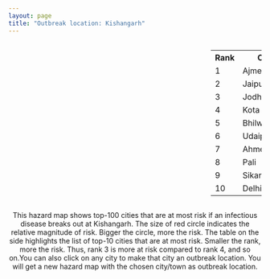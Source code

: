 ```yaml
---
layout: page
title: "Outbreak location: Kishangarh"
---
```

<div style="width: 100%; overflow: auto;">
<div style="width: 75%; float: left;">
<div id="mapid">
<script src="https://buda-magenta.github.io/hazard_map/load_map.js"></script>

<script>
var marker_outbreak = L.marker([26.588559, 74.861097],{"autoPan": true}).addTo(map); marker_outbreak.bindTooltip("Kishangarh").openTooltip();

var circle_1 = L.circle([26.469100, 74.639000], {"pane": "markerPane", "color": "red", "fill": true, "fillOpacity": 0.2, "fillRule": "evenodd", "lineCap": "round", "lineJoin": "round", "opacity": 1.0, "radius": 152217, "stroke": true, "weight": 3}).addTo(map);
circle_1.bindTooltip("Ajmer<br>rank: 1<br>hazard index: 0.152218")
circle_1.bindPopup('<a href="https://buda-magenta.github.io/hazard_map/Ajmer">Ajmer</a>')

var circle_2 = L.circle([26.915458, 75.818982], {"pane": "markerPane", "color": "red", "fill": true, "fillOpacity": 0.2, "fillRule": "evenodd", "lineCap": "round", "lineJoin": "round", "opacity": 1.0, "radius": 86995, "stroke": true, "weight": 3}).addTo(map);
circle_2.bindTooltip("Jaipur<br>rank: 2<br>hazard index: 0.086996")
circle_2.bindPopup('<a href="https://buda-magenta.github.io/hazard_map/Jaipur">Jaipur</a>')

var circle_3 = L.circle([26.296772, 73.035143], {"pane": "markerPane", "color": "red", "fill": true, "fillOpacity": 0.2, "fillRule": "evenodd", "lineCap": "round", "lineJoin": "round", "opacity": 1.0, "radius": 24289, "stroke": true, "weight": 3}).addTo(map);
circle_3.bindTooltip("Jodhpur<br>rank: 3<br>hazard index: 0.024289")
circle_3.bindPopup('<a href="https://buda-magenta.github.io/hazard_map/Jodhpur">Jodhpur</a>')

var circle_4 = L.circle([25.196826, 76.000893], {"pane": "markerPane", "color": "red", "fill": true, "fillOpacity": 0.2, "fillRule": "evenodd", "lineCap": "round", "lineJoin": "round", "opacity": 1.0, "radius": 20548, "stroke": true, "weight": 3}).addTo(map);
circle_4.bindTooltip("Kota<br>rank: 4<br>hazard index: 0.020549")
circle_4.bindPopup('<a href="https://buda-magenta.github.io/hazard_map/Kota">Kota</a>')

var circle_5 = L.circle([25.488773, 74.699613], {"pane": "markerPane", "color": "red", "fill": true, "fillOpacity": 0.2, "fillRule": "evenodd", "lineCap": "round", "lineJoin": "round", "opacity": 1.0, "radius": 16128, "stroke": true, "weight": 3}).addTo(map);
circle_5.bindTooltip("Bhilwara<br>rank: 5<br>hazard index: 0.016129")
circle_5.bindPopup('<a href="https://buda-magenta.github.io/hazard_map/Bhilwara">Bhilwara</a>')

var circle_6 = L.circle([24.578721, 73.686257], {"pane": "markerPane", "color": "red", "fill": true, "fillOpacity": 0.2, "fillRule": "evenodd", "lineCap": "round", "lineJoin": "round", "opacity": 1.0, "radius": 10836, "stroke": true, "weight": 3}).addTo(map);
circle_6.bindTooltip("Udaipur<br>rank: 6<br>hazard index: 0.010836")
circle_6.bindPopup('<a href="https://buda-magenta.github.io/hazard_map/Udaipur">Udaipur</a>')

var circle_7 = L.circle([23.021624, 72.579707], {"pane": "markerPane", "color": "red", "fill": true, "fillOpacity": 0.2, "fillRule": "evenodd", "lineCap": "round", "lineJoin": "round", "opacity": 1.0, "radius": 5729, "stroke": true, "weight": 3}).addTo(map);
circle_7.bindTooltip("Ahmedabad<br>rank: 7<br>hazard index: 0.005729")
circle_7.bindPopup('<a href="https://buda-magenta.github.io/hazard_map/Ahmedabad">Ahmedabad</a>')

var circle_8 = L.circle([25.604091, 73.415609], {"pane": "markerPane", "color": "red", "fill": true, "fillOpacity": 0.2, "fillRule": "evenodd", "lineCap": "round", "lineJoin": "round", "opacity": 1.0, "radius": 5402, "stroke": true, "weight": 3}).addTo(map);
circle_8.bindTooltip("Pali<br>rank: 8<br>hazard index: 0.005402")
circle_8.bindPopup('<a href="https://buda-magenta.github.io/hazard_map/Pali">Pali</a>')

var circle_9 = L.circle([27.662826, 75.027926], {"pane": "markerPane", "color": "red", "fill": true, "fillOpacity": 0.2, "fillRule": "evenodd", "lineCap": "round", "lineJoin": "round", "opacity": 1.0, "radius": 4990, "stroke": true, "weight": 3}).addTo(map);
circle_9.bindTooltip("Sikar<br>rank: 9<br>hazard index: 0.004991")
circle_9.bindPopup('<a href="https://buda-magenta.github.io/hazard_map/Sikar">Sikar</a>')

var circle_10 = L.circle([28.651718, 77.221939], {"pane": "markerPane", "color": "red", "fill": true, "fillOpacity": 0.2, "fillRule": "evenodd", "lineCap": "round", "lineJoin": "round", "opacity": 1.0, "radius": 4346, "stroke": true, "weight": 3}).addTo(map);
circle_10.bindTooltip("Delhi<br>rank: 10<br>hazard index: 0.004347")
circle_10.bindPopup('<a href="https://buda-magenta.github.io/hazard_map/Delhi">Delhi</a>')

var circle_11 = L.circle([26.099214, 74.312704], {"pane": "markerPane", "color": "red", "fill": true, "fillOpacity": 0.2, "fillRule": "evenodd", "lineCap": "round", "lineJoin": "round", "opacity": 1.0, "radius": 3939, "stroke": true, "weight": 3}).addTo(map);
circle_11.bindTooltip("Beawar<br>rank: 11<br>hazard index: 0.003940")
circle_11.bindPopup('<a href="https://buda-magenta.github.io/hazard_map/Beawar">Beawar</a>')

var circle_12 = L.circle([26.122147, 75.663754], {"pane": "markerPane", "color": "red", "fill": true, "fillOpacity": 0.2, "fillRule": "evenodd", "lineCap": "round", "lineJoin": "round", "opacity": 1.0, "radius": 3378, "stroke": true, "weight": 3}).addTo(map);
circle_12.bindTooltip("Tonk<br>rank: 12<br>hazard index: 0.003378")
circle_12.bindPopup('<a href="https://buda-magenta.github.io/hazard_map/Tonk">Tonk</a>')

var circle_13 = L.circle([28.206144, 74.691907], {"pane": "markerPane", "color": "red", "fill": true, "fillOpacity": 0.2, "fillRule": "evenodd", "lineCap": "round", "lineJoin": "round", "opacity": 1.0, "radius": 2991, "stroke": true, "weight": 3}).addTo(map);
circle_13.bindTooltip("Churu<br>rank: 13<br>hazard index: 0.002991")
circle_13.bindPopup('<a href="https://buda-magenta.github.io/hazard_map/Churu">Churu</a>')

var circle_14 = L.circle([27.701115, 74.464936], {"pane": "markerPane", "color": "red", "fill": true, "fillOpacity": 0.2, "fillRule": "evenodd", "lineCap": "round", "lineJoin": "round", "opacity": 1.0, "radius": 2845, "stroke": true, "weight": 3}).addTo(map);
circle_14.bindTooltip("Sujangarh<br>rank: 14<br>hazard index: 0.002845")
circle_14.bindPopup('<a href="https://buda-magenta.github.io/hazard_map/Sujangarh">Sujangarh</a>')

var circle_15 = L.circle([25.500000, 75.833333], {"pane": "markerPane", "color": "red", "fill": true, "fillOpacity": 0.2, "fillRule": "evenodd", "lineCap": "round", "lineJoin": "round", "opacity": 1.0, "radius": 2385, "stroke": true, "weight": 3}).addTo(map);
circle_15.bindTooltip("Bundi<br>rank: 15<br>hazard index: 0.002386")
circle_15.bindPopup('<a href="https://buda-magenta.github.io/hazard_map/Bundi">Bundi</a>')

var circle_16 = L.circle([24.500000, 74.500000], {"pane": "markerPane", "color": "red", "fill": true, "fillOpacity": 0.2, "fillRule": "evenodd", "lineCap": "round", "lineJoin": "round", "opacity": 1.0, "radius": 2337, "stroke": true, "weight": 3}).addTo(map);
circle_16.bindTooltip("Chittaurgarh<br>rank: 16<br>hazard index: 0.002338")
circle_16.bindPopup('<a href="https://buda-magenta.github.io/hazard_map/Chittaurgarh">Chittaurgarh</a>')

var circle_17 = L.circle([27.060786, 74.176675], {"pane": "markerPane", "color": "red", "fill": true, "fillOpacity": 0.2, "fillRule": "evenodd", "lineCap": "round", "lineJoin": "round", "opacity": 1.0, "radius": 2143, "stroke": true, "weight": 3}).addTo(map);
circle_17.bindTooltip("Nagaur<br>rank: 17<br>hazard index: 0.002143")
circle_17.bindPopup('<a href="https://buda-magenta.github.io/hazard_map/Nagaur">Nagaur</a>')

var circle_18 = L.circle([28.015929, 73.317137], {"pane": "markerPane", "color": "red", "fill": true, "fillOpacity": 0.2, "fillRule": "evenodd", "lineCap": "round", "lineJoin": "round", "opacity": 1.0, "radius": 2128, "stroke": true, "weight": 3}).addTo(map);
circle_18.bindTooltip("Bikaner<br>rank: 18<br>hazard index: 0.002128")
circle_18.bindPopup('<a href="https://buda-magenta.github.io/hazard_map/Bikaner">Bikaner</a>')

var circle_19 = L.circle([26.229141, 76.304533], {"pane": "markerPane", "color": "red", "fill": true, "fillOpacity": 0.2, "fillRule": "evenodd", "lineCap": "round", "lineJoin": "round", "opacity": 1.0, "radius": 1923, "stroke": true, "weight": 3}).addTo(map);
circle_19.bindTooltip("Sawai Madhopur<br>rank: 19<br>hazard index: 0.001923")
circle_19.bindPopup('<a href="https://buda-magenta.github.io/hazard_map/Sawai_Madhopur">Sawai Madhopur</a>')

var circle_20 = L.circle([23.258486, 77.401989], {"pane": "markerPane", "color": "red", "fill": true, "fillOpacity": 0.2, "fillRule": "evenodd", "lineCap": "round", "lineJoin": "round", "opacity": 1.0, "radius": 1633, "stroke": true, "weight": 3}).addTo(map);
circle_20.bindTooltip("Bhopal<br>rank: 20<br>hazard index: 0.001633")
circle_20.bindPopup('<a href="https://buda-magenta.github.io/hazard_map/Bhopal">Bhopal</a>')

var circle_21 = L.circle([27.175255, 78.009816], {"pane": "markerPane", "color": "red", "fill": true, "fillOpacity": 0.2, "fillRule": "evenodd", "lineCap": "round", "lineJoin": "round", "opacity": 1.0, "radius": 1336, "stroke": true, "weight": 3}).addTo(map);
circle_21.bindTooltip("Agra<br>rank: 21<br>hazard index: 0.001336")
circle_21.bindPopup('<a href="https://buda-magenta.github.io/hazard_map/Agra">Agra</a>')

var circle_22 = L.circle([19.075990, 72.877393], {"pane": "markerPane", "color": "red", "fill": true, "fillOpacity": 0.2, "fillRule": "evenodd", "lineCap": "round", "lineJoin": "round", "opacity": 1.0, "radius": 1309, "stroke": true, "weight": 3}).addTo(map);
circle_22.bindTooltip("Mumbai<br>rank: 22<br>hazard index: 0.001310")
circle_22.bindPopup('<a href="https://buda-magenta.github.io/hazard_map/Mumbai">Mumbai</a>')

var circle_23 = L.circle([27.639077, 76.614452], {"pane": "markerPane", "color": "red", "fill": true, "fillOpacity": 0.2, "fillRule": "evenodd", "lineCap": "round", "lineJoin": "round", "opacity": 1.0, "radius": 1301, "stroke": true, "weight": 3}).addTo(map);
circle_23.bindTooltip("Alwar<br>rank: 23<br>hazard index: 0.001302")
circle_23.bindPopup('<a href="https://buda-magenta.github.io/hazard_map/Alwar">Alwar</a>')

var circle_24 = L.circle([23.071874, 70.131715], {"pane": "markerPane", "color": "red", "fill": true, "fillOpacity": 0.2, "fillRule": "evenodd", "lineCap": "round", "lineJoin": "round", "opacity": 1.0, "radius": 1105, "stroke": true, "weight": 3}).addTo(map);
circle_24.bindTooltip("Gandhidham<br>rank: 24<br>hazard index: 0.001106")
circle_24.bindPopup('<a href="https://buda-magenta.github.io/hazard_map/Gandhidham">Gandhidham</a>')

var circle_25 = L.circle([22.305199, 70.802833], {"pane": "markerPane", "color": "red", "fill": true, "fillOpacity": 0.2, "fillRule": "evenodd", "lineCap": "round", "lineJoin": "round", "opacity": 1.0, "radius": 778, "stroke": true, "weight": 3}).addTo(map);
circle_25.bindTooltip("Rajkot<br>rank: 25<br>hazard index: 0.000779")
circle_25.bindPopup('<a href="https://buda-magenta.github.io/hazard_map/Rajkot">Rajkot</a>')

var circle_26 = L.circle([28.079690, 75.541768], {"pane": "markerPane", "color": "red", "fill": true, "fillOpacity": 0.2, "fillRule": "evenodd", "lineCap": "round", "lineJoin": "round", "opacity": 1.0, "radius": 758, "stroke": true, "weight": 3}).addTo(map);
circle_26.bindTooltip("Jhunjhunun<br>rank: 26<br>hazard index: 0.000758")
circle_26.bindPopup('<a href="https://buda-magenta.github.io/hazard_map/Jhunjhunun">Jhunjhunun</a>')

var circle_27 = L.circle([24.170979, 72.436638], {"pane": "markerPane", "color": "red", "fill": true, "fillOpacity": 0.2, "fillRule": "evenodd", "lineCap": "round", "lineJoin": "round", "opacity": 1.0, "radius": 749, "stroke": true, "weight": 3}).addTo(map);
circle_27.bindTooltip("Palanpur<br>rank: 27<br>hazard index: 0.000750")
circle_27.bindPopup('<a href="https://buda-magenta.github.io/hazard_map/Palanpur">Palanpur</a>')

var circle_28 = L.circle([23.247245, 69.668339], {"pane": "markerPane", "color": "red", "fill": true, "fillOpacity": 0.2, "fillRule": "evenodd", "lineCap": "round", "lineJoin": "round", "opacity": 1.0, "radius": 654, "stroke": true, "weight": 3}).addTo(map);
circle_28.bindTooltip("Bhuj<br>rank: 28<br>hazard index: 0.000654")
circle_28.bindPopup('<a href="https://buda-magenta.github.io/hazard_map/Bhuj">Bhuj</a>')

var circle_29 = L.circle([22.541418, 88.357691], {"pane": "markerPane", "color": "red", "fill": true, "fillOpacity": 0.2, "fillRule": "evenodd", "lineCap": "round", "lineJoin": "round", "opacity": 1.0, "radius": 596, "stroke": true, "weight": 3}).addTo(map);
circle_29.bindTooltip("Kolkata<br>rank: 29<br>hazard index: 0.000596")
circle_29.bindPopup('<a href="https://buda-magenta.github.io/hazard_map/Kolkata">Kolkata</a>')

var circle_30 = L.circle([24.917151, 76.696403], {"pane": "markerPane", "color": "red", "fill": true, "fillOpacity": 0.2, "fillRule": "evenodd", "lineCap": "round", "lineJoin": "round", "opacity": 1.0, "radius": 593, "stroke": true, "weight": 3}).addTo(map);
circle_30.bindTooltip("Baran<br>rank: 30<br>hazard index: 0.000594")
circle_30.bindPopup('<a href="https://buda-magenta.github.io/hazard_map/Baran">Baran</a>')

var circle_31 = L.circle([23.160894, 79.949770], {"pane": "markerPane", "color": "red", "fill": true, "fillOpacity": 0.2, "fillRule": "evenodd", "lineCap": "round", "lineJoin": "round", "opacity": 1.0, "radius": 588, "stroke": true, "weight": 3}).addTo(map);
circle_31.bindTooltip("Jabalpur<br>rank: 31<br>hazard index: 0.000588")
circle_31.bindPopup('<a href="https://buda-magenta.github.io/hazard_map/Jabalpur">Jabalpur</a>')

var circle_32 = L.circle([25.531031, 78.652689], {"pane": "markerPane", "color": "red", "fill": true, "fillOpacity": 0.2, "fillRule": "evenodd", "lineCap": "round", "lineJoin": "round", "opacity": 1.0, "radius": 570, "stroke": true, "weight": 3}).addTo(map);
circle_32.bindTooltip("Jhansi<br>rank: 32<br>hazard index: 0.000571")
circle_32.bindPopup('<a href="https://buda-magenta.github.io/hazard_map/Jhansi">Jhansi</a>')

var circle_33 = L.circle([17.388786, 78.461065], {"pane": "markerPane", "color": "red", "fill": true, "fillOpacity": 0.2, "fillRule": "evenodd", "lineCap": "round", "lineJoin": "round", "opacity": 1.0, "radius": 565, "stroke": true, "weight": 3}).addTo(map);
circle_33.bindTooltip("Hyderabad<br>rank: 33<br>hazard index: 0.000565")
circle_33.bindPopup('<a href="https://buda-magenta.github.io/hazard_map/Hyderabad">Hyderabad</a>')

var circle_34 = L.circle([12.979120, 77.591300], {"pane": "markerPane", "color": "red", "fill": true, "fillOpacity": 0.2, "fillRule": "evenodd", "lineCap": "round", "lineJoin": "round", "opacity": 1.0, "radius": 551, "stroke": true, "weight": 3}).addTo(map);
circle_34.bindTooltip("Bangalore<br>rank: 34<br>hazard index: 0.000552")
circle_34.bindPopup('<a href="https://buda-magenta.github.io/hazard_map/Bangalore">Bangalore</a>')

var circle_35 = L.circle([21.170200, 72.831100], {"pane": "markerPane", "color": "red", "fill": true, "fillOpacity": 0.2, "fillRule": "evenodd", "lineCap": "round", "lineJoin": "round", "opacity": 1.0, "radius": 515, "stroke": true, "weight": 3}).addTo(map);
circle_35.bindTooltip("Surat<br>rank: 35<br>hazard index: 0.000515")
circle_35.bindPopup('<a href="https://buda-magenta.github.io/hazard_map/Surat">Surat</a>')

var circle_36 = L.circle([26.460914, 80.321759], {"pane": "markerPane", "color": "red", "fill": true, "fillOpacity": 0.2, "fillRule": "evenodd", "lineCap": "round", "lineJoin": "round", "opacity": 1.0, "radius": 491, "stroke": true, "weight": 3}).addTo(map);
circle_36.bindTooltip("Kanpur<br>rank: 36<br>hazard index: 0.000491")
circle_36.bindPopup('<a href="https://buda-magenta.github.io/hazard_map/Kanpur">Kanpur</a>')

var circle_37 = L.circle([24.935635, 82.647701], {"pane": "markerPane", "color": "red", "fill": true, "fillOpacity": 0.2, "fillRule": "evenodd", "lineCap": "round", "lineJoin": "round", "opacity": 1.0, "radius": 481, "stroke": true, "weight": 3}).addTo(map);
circle_37.bindTooltip("Mirzapur<br>rank: 37<br>hazard index: 0.000482")
circle_37.bindPopup('<a href="https://buda-magenta.github.io/hazard_map/Mirzapur">Mirzapur</a>')

var circle_38 = L.circle([24.268349, 72.204387], {"pane": "markerPane", "color": "red", "fill": true, "fillOpacity": 0.2, "fillRule": "evenodd", "lineCap": "round", "lineJoin": "round", "opacity": 1.0, "radius": 479, "stroke": true, "weight": 3}).addTo(map);
circle_38.bindTooltip("Deesa<br>rank: 38<br>hazard index: 0.000480")
circle_38.bindPopup('<a href="https://buda-magenta.github.io/hazard_map/Deesa">Deesa</a>')

var circle_39 = L.circle([23.174597, 75.785142], {"pane": "markerPane", "color": "red", "fill": true, "fillOpacity": 0.2, "fillRule": "evenodd", "lineCap": "round", "lineJoin": "round", "opacity": 1.0, "radius": 468, "stroke": true, "weight": 3}).addTo(map);
circle_39.bindTooltip("Ujjain<br>rank: 39<br>hazard index: 0.000469")
circle_39.bindPopup('<a href="https://buda-magenta.github.io/hazard_map/Ujjain">Ujjain</a>')

var circle_40 = L.circle([27.633333, 77.583333], {"pane": "markerPane", "color": "red", "fill": true, "fillOpacity": 0.2, "fillRule": "evenodd", "lineCap": "round", "lineJoin": "round", "opacity": 1.0, "radius": 454, "stroke": true, "weight": 3}).addTo(map);
circle_40.bindTooltip("Mathura<br>rank: 40<br>hazard index: 0.000455")
circle_40.bindPopup('<a href="https://buda-magenta.github.io/hazard_map/Mathura">Mathura</a>')

var circle_41 = L.circle([22.720362, 75.868200], {"pane": "markerPane", "color": "red", "fill": true, "fillOpacity": 0.2, "fillRule": "evenodd", "lineCap": "round", "lineJoin": "round", "opacity": 1.0, "radius": 413, "stroke": true, "weight": 3}).addTo(map);
circle_41.bindTooltip("Indore<br>rank: 41<br>hazard index: 0.000413")
circle_41.bindPopup('<a href="https://buda-magenta.github.io/hazard_map/Indore">Indore</a>')

var circle_42 = L.circle([30.909016, 75.851601], {"pane": "markerPane", "color": "red", "fill": true, "fillOpacity": 0.2, "fillRule": "evenodd", "lineCap": "round", "lineJoin": "round", "opacity": 1.0, "radius": 409, "stroke": true, "weight": 3}).addTo(map);
circle_42.bindTooltip("Ludhiana<br>rank: 42<br>hazard index: 0.000410")
circle_42.bindPopup('<a href="https://buda-magenta.github.io/hazard_map/Ludhiana">Ludhiana</a>')

var circle_43 = L.circle([23.480592, 74.917790], {"pane": "markerPane", "color": "red", "fill": true, "fillOpacity": 0.2, "fillRule": "evenodd", "lineCap": "round", "lineJoin": "round", "opacity": 1.0, "radius": 366, "stroke": true, "weight": 3}).addTo(map);
circle_43.bindTooltip("Ratlam<br>rank: 43<br>hazard index: 0.000366")
circle_43.bindPopup('<a href="https://buda-magenta.github.io/hazard_map/Ratlam">Ratlam</a>')

var circle_44 = L.circle([28.195647, 76.616518], {"pane": "markerPane", "color": "red", "fill": true, "fillOpacity": 0.2, "fillRule": "evenodd", "lineCap": "round", "lineJoin": "round", "opacity": 1.0, "radius": 360, "stroke": true, "weight": 3}).addTo(map);
circle_44.bindTooltip("Rewari<br>rank: 44<br>hazard index: 0.000361")
circle_44.bindPopup('<a href="https://buda-magenta.github.io/hazard_map/Rewari">Rewari</a>')

var circle_45 = L.circle([29.168807, 75.746110], {"pane": "markerPane", "color": "red", "fill": true, "fillOpacity": 0.2, "fillRule": "evenodd", "lineCap": "round", "lineJoin": "round", "opacity": 1.0, "radius": 329, "stroke": true, "weight": 3}).addTo(map);
circle_45.bindTooltip("Hisar<br>rank: 45<br>hazard index: 0.000330")
circle_45.bindPopup('<a href="https://buda-magenta.github.io/hazard_map/Hisar">Hisar</a>')

var circle_46 = L.circle([28.428262, 77.002700], {"pane": "markerPane", "color": "red", "fill": true, "fillOpacity": 0.2, "fillRule": "evenodd", "lineCap": "round", "lineJoin": "round", "opacity": 1.0, "radius": 308, "stroke": true, "weight": 3}).addTo(map);
circle_46.bindTooltip("Gurgaon<br>rank: 46<br>hazard index: 0.000308")
circle_46.bindPopup('<a href="https://buda-magenta.github.io/hazard_map/Gurgaon">Gurgaon</a>')

var circle_47 = L.circle([23.666667, 72.500000], {"pane": "markerPane", "color": "red", "fill": true, "fillOpacity": 0.2, "fillRule": "evenodd", "lineCap": "round", "lineJoin": "round", "opacity": 1.0, "radius": 290, "stroke": true, "weight": 3}).addTo(map);
circle_47.bindTooltip("Mahesana<br>rank: 47<br>hazard index: 0.000291")
circle_47.bindPopup('<a href="https://buda-magenta.github.io/hazard_map/Mahesana">Mahesana</a>')

var circle_48 = L.circle([24.462465, 74.850114], {"pane": "markerPane", "color": "red", "fill": true, "fillOpacity": 0.2, "fillRule": "evenodd", "lineCap": "round", "lineJoin": "round", "opacity": 1.0, "radius": 263, "stroke": true, "weight": 3}).addTo(map);
circle_48.bindTooltip("Nimach<br>rank: 48<br>hazard index: 0.000263")
circle_48.bindPopup('<a href="https://buda-magenta.github.io/hazard_map/Nimach">Nimach</a>')

var circle_49 = L.circle([24.265131, 75.387182], {"pane": "markerPane", "color": "red", "fill": true, "fillOpacity": 0.2, "fillRule": "evenodd", "lineCap": "round", "lineJoin": "round", "opacity": 1.0, "radius": 254, "stroke": true, "weight": 3}).addTo(map);
circle_49.bindTooltip("Mandsaur<br>rank: 49<br>hazard index: 0.000254")
circle_49.bindPopup('<a href="https://buda-magenta.github.io/hazard_map/Mandsaur">Mandsaur</a>')

var circle_50 = L.circle([30.733442, 76.779714], {"pane": "markerPane", "color": "red", "fill": true, "fillOpacity": 0.2, "fillRule": "evenodd", "lineCap": "round", "lineJoin": "round", "opacity": 1.0, "radius": 241, "stroke": true, "weight": 3}).addTo(map);
circle_50.bindTooltip("Chandigarh<br>rank: 50<br>hazard index: 0.000242")
circle_50.bindPopup('<a href="https://buda-magenta.github.io/hazard_map/Chandigarh">Chandigarh</a>')

var circle_51 = L.circle([13.083694, 80.270186], {"pane": "markerPane", "color": "red", "fill": true, "fillOpacity": 0.2, "fillRule": "evenodd", "lineCap": "round", "lineJoin": "round", "opacity": 1.0, "radius": 237, "stroke": true, "weight": 3}).addTo(map);
circle_51.bindTooltip("Chennai<br>rank: 51<br>hazard index: 0.000238")
circle_51.bindPopup('<a href="https://buda-magenta.github.io/hazard_map/Chennai">Chennai</a>')

var circle_52 = L.circle([26.838100, 80.934600], {"pane": "markerPane", "color": "red", "fill": true, "fillOpacity": 0.2, "fillRule": "evenodd", "lineCap": "round", "lineJoin": "round", "opacity": 1.0, "radius": 234, "stroke": true, "weight": 3}).addTo(map);
circle_52.bindTooltip("Lucknow<br>rank: 52<br>hazard index: 0.000234")
circle_52.bindPopup('<a href="https://buda-magenta.github.io/hazard_map/Lucknow">Lucknow</a>')

var circle_53 = L.circle([23.809612, 78.759114], {"pane": "markerPane", "color": "red", "fill": true, "fillOpacity": 0.2, "fillRule": "evenodd", "lineCap": "round", "lineJoin": "round", "opacity": 1.0, "radius": 234, "stroke": true, "weight": 3}).addTo(map);
circle_53.bindTooltip("Sagar<br>rank: 53<br>hazard index: 0.000234")
circle_53.bindPopup('<a href="https://buda-magenta.github.io/hazard_map/Sagar">Sagar</a>')

var circle_54 = L.circle([25.438130, 81.833800], {"pane": "markerPane", "color": "red", "fill": true, "fillOpacity": 0.2, "fillRule": "evenodd", "lineCap": "round", "lineJoin": "round", "opacity": 1.0, "radius": 229, "stroke": true, "weight": 3}).addTo(map);
circle_54.bindTooltip("Allahabad<br>rank: 54<br>hazard index: 0.000230")
circle_54.bindPopup('<a href="https://buda-magenta.github.io/hazard_map/Allahabad">Allahabad</a>')

var circle_55 = L.circle([22.297314, 73.194257], {"pane": "markerPane", "color": "red", "fill": true, "fillOpacity": 0.2, "fillRule": "evenodd", "lineCap": "round", "lineJoin": "round", "opacity": 1.0, "radius": 228, "stroke": true, "weight": 3}).addTo(map);
circle_55.bindTooltip("Vadodara<br>rank: 55<br>hazard index: 0.000228")
circle_55.bindPopup('<a href="https://buda-magenta.github.io/hazard_map/Vadodara">Vadodara</a>')

var circle_56 = L.circle([24.500000, 77.500000], {"pane": "markerPane", "color": "red", "fill": true, "fillOpacity": 0.2, "fillRule": "evenodd", "lineCap": "round", "lineJoin": "round", "opacity": 1.0, "radius": 226, "stroke": true, "weight": 3}).addTo(map);
circle_56.bindTooltip("Guna<br>rank: 56<br>hazard index: 0.000227")
circle_56.bindPopup('<a href="https://buda-magenta.github.io/hazard_map/Guna">Guna</a>')

var circle_57 = L.circle([31.292011, 75.568058], {"pane": "markerPane", "color": "red", "fill": true, "fillOpacity": 0.2, "fillRule": "evenodd", "lineCap": "round", "lineJoin": "round", "opacity": 1.0, "radius": 221, "stroke": true, "weight": 3}).addTo(map);
circle_57.bindTooltip("Jalandhar<br>rank: 57<br>hazard index: 0.000222")
circle_57.bindPopup('<a href="https://buda-magenta.github.io/hazard_map/Jalandhar">Jalandhar</a>')

var circle_58 = L.circle([27.265212, 77.369126], {"pane": "markerPane", "color": "red", "fill": true, "fillOpacity": 0.2, "fillRule": "evenodd", "lineCap": "round", "lineJoin": "round", "opacity": 1.0, "radius": 218, "stroke": true, "weight": 3}).addTo(map);
circle_58.bindTooltip("Bharatpur<br>rank: 58<br>hazard index: 0.000218")
circle_58.bindPopup('<a href="https://buda-magenta.github.io/hazard_map/Bharatpur">Bharatpur</a>')

var circle_59 = L.circle([21.149813, 79.082056], {"pane": "markerPane", "color": "red", "fill": true, "fillOpacity": 0.2, "fillRule": "evenodd", "lineCap": "round", "lineJoin": "round", "opacity": 1.0, "radius": 212, "stroke": true, "weight": 3}).addTo(map);
circle_59.bindTooltip("Nagpur<br>rank: 59<br>hazard index: 0.000212")
circle_59.bindPopup('<a href="https://buda-magenta.github.io/hazard_map/Nagpur">Nagpur</a>')

var circle_60 = L.circle([18.521428, 73.854454], {"pane": "markerPane", "color": "red", "fill": true, "fillOpacity": 0.2, "fillRule": "evenodd", "lineCap": "round", "lineJoin": "round", "opacity": 1.0, "radius": 200, "stroke": true, "weight": 3}).addTo(map);
circle_60.bindTooltip("Pune<br>rank: 60<br>hazard index: 0.000201")
circle_60.bindPopup('<a href="https://buda-magenta.github.io/hazard_map/Pune">Pune</a>')

var circle_61 = L.circle([31.634308, 74.873679], {"pane": "markerPane", "color": "red", "fill": true, "fillOpacity": 0.2, "fillRule": "evenodd", "lineCap": "round", "lineJoin": "round", "opacity": 1.0, "radius": 197, "stroke": true, "weight": 3}).addTo(map);
circle_61.bindTooltip("Amritsar<br>rank: 61<br>hazard index: 0.000198")
circle_61.bindPopup('<a href="https://buda-magenta.github.io/hazard_map/Amritsar">Amritsar</a>')

var circle_62 = L.circle([23.833962, 80.392456], {"pane": "markerPane", "color": "red", "fill": true, "fillOpacity": 0.2, "fillRule": "evenodd", "lineCap": "round", "lineJoin": "round", "opacity": 1.0, "radius": 190, "stroke": true, "weight": 3}).addTo(map);
circle_62.bindTooltip("Murwara<br>rank: 62<br>hazard index: 0.000190")
circle_62.bindPopup('<a href="https://buda-magenta.github.io/hazard_map/Murwara">Murwara</a>')

var circle_63 = L.circle([30.179115, 75.047102], {"pane": "markerPane", "color": "red", "fill": true, "fillOpacity": 0.2, "fillRule": "evenodd", "lineCap": "round", "lineJoin": "round", "opacity": 1.0, "radius": 174, "stroke": true, "weight": 3}).addTo(map);
circle_63.bindTooltip("Bathinda<br>rank: 63<br>hazard index: 0.000174")
circle_63.bindPopup('<a href="https://buda-magenta.github.io/hazard_map/Bathinda">Bathinda</a>')

var circle_64 = L.circle([26.732501, 77.036312], {"pane": "markerPane", "color": "red", "fill": true, "fillOpacity": 0.2, "fillRule": "evenodd", "lineCap": "round", "lineJoin": "round", "opacity": 1.0, "radius": 173, "stroke": true, "weight": 3}).addTo(map);
circle_64.bindTooltip("Hindaun<br>rank: 64<br>hazard index: 0.000173")
circle_64.bindPopup('<a href="https://buda-magenta.github.io/hazard_map/Hindaun">Hindaun</a>')

var circle_65 = L.circle([29.367200, 74.298364], {"pane": "markerPane", "color": "red", "fill": true, "fillOpacity": 0.2, "fillRule": "evenodd", "lineCap": "round", "lineJoin": "round", "opacity": 1.0, "radius": 166, "stroke": true, "weight": 3}).addTo(map);
circle_65.bindTooltip("Hanumangarh<br>rank: 65<br>hazard index: 0.000167")
circle_65.bindPopup('<a href="https://buda-magenta.github.io/hazard_map/Hanumangarh">Hanumangarh</a>')

var circle_66 = L.circle([26.166667, 77.500000], {"pane": "markerPane", "color": "red", "fill": true, "fillOpacity": 0.2, "fillRule": "evenodd", "lineCap": "round", "lineJoin": "round", "opacity": 1.0, "radius": 160, "stroke": true, "weight": 3}).addTo(map);
circle_66.bindTooltip("Morena<br>rank: 66<br>hazard index: 0.000161")
circle_66.bindPopup('<a href="https://buda-magenta.github.io/hazard_map/Morena">Morena</a>')

var circle_67 = L.circle([23.795281, 86.430964], {"pane": "markerPane", "color": "red", "fill": true, "fillOpacity": 0.2, "fillRule": "evenodd", "lineCap": "round", "lineJoin": "round", "opacity": 1.0, "radius": 153, "stroke": true, "weight": 3}).addTo(map);
circle_67.bindTooltip("Dhanbad<br>rank: 67<br>hazard index: 0.000154")
circle_67.bindPopup('<a href="https://buda-magenta.github.io/hazard_map/Dhanbad">Dhanbad</a>')

var circle_68 = L.circle([22.473242, 70.055210], {"pane": "markerPane", "color": "red", "fill": true, "fillOpacity": 0.2, "fillRule": "evenodd", "lineCap": "round", "lineJoin": "round", "opacity": 1.0, "radius": 147, "stroke": true, "weight": 3}).addTo(map);
circle_68.bindTooltip("Jamnagar<br>rank: 68<br>hazard index: 0.000147")
circle_68.bindPopup('<a href="https://buda-magenta.github.io/hazard_map/Jamnagar">Jamnagar</a>')

var circle_69 = L.circle([21.237947, 81.633683], {"pane": "markerPane", "color": "red", "fill": true, "fillOpacity": 0.2, "fillRule": "evenodd", "lineCap": "round", "lineJoin": "round", "opacity": 1.0, "radius": 143, "stroke": true, "weight": 3}).addTo(map);
circle_69.bindTooltip("Raipur<br>rank: 69<br>hazard index: 0.000143")
circle_69.bindPopup('<a href="https://buda-magenta.github.io/hazard_map/Raipur">Raipur</a>')

var circle_70 = L.circle([25.609324, 85.123525], {"pane": "markerPane", "color": "red", "fill": true, "fillOpacity": 0.2, "fillRule": "evenodd", "lineCap": "round", "lineJoin": "round", "opacity": 1.0, "radius": 136, "stroke": true, "weight": 3}).addTo(map);
circle_70.bindTooltip("Patna<br>rank: 70<br>hazard index: 0.000136")
circle_70.bindPopup('<a href="https://buda-magenta.github.io/hazard_map/Patna">Patna</a>')

var circle_71 = L.circle([26.180598, 91.753943], {"pane": "markerPane", "color": "red", "fill": true, "fillOpacity": 0.2, "fillRule": "evenodd", "lineCap": "round", "lineJoin": "round", "opacity": 1.0, "radius": 118, "stroke": true, "weight": 3}).addTo(map);
circle_71.bindTooltip("Guwahati<br>rank: 71<br>hazard index: 0.000119")
circle_71.bindPopup('<a href="https://buda-magenta.github.io/hazard_map/Guwahati">Guwahati</a>')

var circle_72 = L.circle([22.750000, 71.666667], {"pane": "markerPane", "color": "red", "fill": true, "fillOpacity": 0.2, "fillRule": "evenodd", "lineCap": "round", "lineJoin": "round", "opacity": 1.0, "radius": 107, "stroke": true, "weight": 3}).addTo(map);
circle_72.bindTooltip("Surendranagar<br>rank: 72<br>hazard index: 0.000108")
circle_72.bindPopup('<a href="https://buda-magenta.github.io/hazard_map/Surendranagar">Surendranagar</a>')

var circle_73 = L.circle([23.750000, 79.583333], {"pane": "markerPane", "color": "red", "fill": true, "fillOpacity": 0.2, "fillRule": "evenodd", "lineCap": "round", "lineJoin": "round", "opacity": 1.0, "radius": 107, "stroke": true, "weight": 3}).addTo(map);
circle_73.bindTooltip("Damoh<br>rank: 73<br>hazard index: 0.000107")
circle_73.bindPopup('<a href="https://buda-magenta.github.io/hazard_map/Damoh">Damoh</a>')

var circle_74 = L.circle([28.793170, 76.139128], {"pane": "markerPane", "color": "red", "fill": true, "fillOpacity": 0.2, "fillRule": "evenodd", "lineCap": "round", "lineJoin": "round", "opacity": 1.0, "radius": 106, "stroke": true, "weight": 3}).addTo(map);
circle_74.bindTooltip("Bhiwani<br>rank: 74<br>hazard index: 0.000107")
circle_74.bindPopup('<a href="https://buda-magenta.github.io/hazard_map/Bhiwani">Bhiwani</a>')

var circle_75 = L.circle([26.653396, 77.624206], {"pane": "markerPane", "color": "red", "fill": true, "fillOpacity": 0.2, "fillRule": "evenodd", "lineCap": "round", "lineJoin": "round", "opacity": 1.0, "radius": 105, "stroke": true, "weight": 3}).addTo(map);
circle_75.bindTooltip("Dhaulpur<br>rank: 75<br>hazard index: 0.000106")
circle_75.bindPopup('<a href="https://buda-magenta.github.io/hazard_map/Dhaulpur">Dhaulpur</a>')

var circle_76 = L.circle([26.203725, 78.157363], {"pane": "markerPane", "color": "red", "fill": true, "fillOpacity": 0.2, "fillRule": "evenodd", "lineCap": "round", "lineJoin": "round", "opacity": 1.0, "radius": 100, "stroke": true, "weight": 3}).addTo(map);
circle_76.bindTooltip("Gwalior<br>rank: 76<br>hazard index: 0.000101")
circle_76.bindPopup('<a href="https://buda-magenta.github.io/hazard_map/Gwalior">Gwalior</a>')

var circle_77 = L.circle([23.115688, 77.066239], {"pane": "markerPane", "color": "red", "fill": true, "fillOpacity": 0.2, "fillRule": "evenodd", "lineCap": "round", "lineJoin": "round", "opacity": 1.0, "radius": 97, "stroke": true, "weight": 3}).addTo(map);
circle_77.bindTooltip("Sehore<br>rank: 77<br>hazard index: 0.000098")
circle_77.bindPopup('<a href="https://buda-magenta.github.io/hazard_map/Sehore">Sehore</a>')

var circle_78 = L.circle([23.587548, 75.675679], {"pane": "markerPane", "color": "red", "fill": true, "fillOpacity": 0.2, "fillRule": "evenodd", "lineCap": "round", "lineJoin": "round", "opacity": 1.0, "radius": 91, "stroke": true, "weight": 3}).addTo(map);
circle_78.bindTooltip("Nagda<br>rank: 78<br>hazard index: 0.000091")
circle_78.bindPopup('<a href="https://buda-magenta.github.io/hazard_map/Nagda">Nagda</a>')

var circle_79 = L.circle([28.901090, 76.580194], {"pane": "markerPane", "color": "red", "fill": true, "fillOpacity": 0.2, "fillRule": "evenodd", "lineCap": "round", "lineJoin": "round", "opacity": 1.0, "radius": 83, "stroke": true, "weight": 3}).addTo(map);
circle_79.bindTooltip("Rohtak<br>rank: 79<br>hazard index: 0.000084")
circle_79.bindPopup('<a href="https://buda-magenta.github.io/hazard_map/Rohtak">Rohtak</a>')

var circle_80 = L.circle([25.335649, 83.007629], {"pane": "markerPane", "color": "red", "fill": true, "fillOpacity": 0.2, "fillRule": "evenodd", "lineCap": "round", "lineJoin": "round", "opacity": 1.0, "radius": 75, "stroke": true, "weight": 3}).addTo(map);
circle_80.bindTooltip("Varanasi<br>rank: 80<br>hazard index: 0.000076")
circle_80.bindPopup('<a href="https://buda-magenta.github.io/hazard_map/Varanasi">Varanasi</a>')

var circle_81 = L.circle([23.535048, 87.338043], {"pane": "markerPane", "color": "red", "fill": true, "fillOpacity": 0.2, "fillRule": "evenodd", "lineCap": "round", "lineJoin": "round", "opacity": 1.0, "radius": 75, "stroke": true, "weight": 3}).addTo(map);
circle_81.bindTooltip("Durgapur<br>rank: 81<br>hazard index: 0.000075")
circle_81.bindPopup('<a href="https://buda-magenta.github.io/hazard_map/Durgapur">Durgapur</a>')

var circle_82 = L.circle([23.687130, 86.974659], {"pane": "markerPane", "color": "red", "fill": true, "fillOpacity": 0.2, "fillRule": "evenodd", "lineCap": "round", "lineJoin": "round", "opacity": 1.0, "radius": 74, "stroke": true, "weight": 3}).addTo(map);
circle_82.bindTooltip("Asansol<br>rank: 82<br>hazard index: 0.000075")
circle_82.bindPopup('<a href="https://buda-magenta.github.io/hazard_map/Asansol">Asansol</a>')

var circle_83 = L.circle([28.863842, 78.805778], {"pane": "markerPane", "color": "red", "fill": true, "fillOpacity": 0.2, "fillRule": "evenodd", "lineCap": "round", "lineJoin": "round", "opacity": 1.0, "radius": 73, "stroke": true, "weight": 3}).addTo(map);
circle_83.bindTooltip("Moradabad<br>rank: 83<br>hazard index: 0.000073")
circle_83.bindPopup('<a href="https://buda-magenta.github.io/hazard_map/Moradabad">Moradabad</a>')

var circle_84 = L.circle([19.194329, 72.970178], {"pane": "markerPane", "color": "red", "fill": true, "fillOpacity": 0.2, "fillRule": "evenodd", "lineCap": "round", "lineJoin": "round", "opacity": 1.0, "radius": 73, "stroke": true, "weight": 3}).addTo(map);
circle_84.bindTooltip("Thane<br>rank: 84<br>hazard index: 0.000073")
circle_84.bindPopup('<a href="https://buda-magenta.github.io/hazard_map/Thane">Thane</a>')

var circle_85 = L.circle([22.610318, 73.461706], {"pane": "markerPane", "color": "red", "fill": true, "fillOpacity": 0.2, "fillRule": "evenodd", "lineCap": "round", "lineJoin": "round", "opacity": 1.0, "radius": 72, "stroke": true, "weight": 3}).addTo(map);
circle_85.bindTooltip("Kalol<br>rank: 85<br>hazard index: 0.000073")
circle_85.bindPopup('<a href="https://buda-magenta.github.io/hazard_map/Kalol">Kalol</a>')

var circle_86 = L.circle([19.794750, 75.077922], {"pane": "markerPane", "color": "red", "fill": true, "fillOpacity": 0.2, "fillRule": "evenodd", "lineCap": "round", "lineJoin": "round", "opacity": 1.0, "radius": 67, "stroke": true, "weight": 3}).addTo(map);
circle_86.bindTooltip("Gangapur<br>rank: 86<br>hazard index: 0.000067")
circle_86.bindPopup('<a href="https://buda-magenta.github.io/hazard_map/Gangapur">Gangapur</a>')

var circle_87 = L.circle([23.223288, 72.649227], {"pane": "markerPane", "color": "red", "fill": true, "fillOpacity": 0.2, "fillRule": "evenodd", "lineCap": "round", "lineJoin": "round", "opacity": 1.0, "radius": 63, "stroke": true, "weight": 3}).addTo(map);
circle_87.bindTooltip("Gandhinagar<br>rank: 87<br>hazard index: 0.000063")
circle_87.bindPopup('<a href="https://buda-magenta.github.io/hazard_map/Gandhinagar">Gandhinagar</a>')

var circle_88 = L.circle([22.801519, 86.202958], {"pane": "markerPane", "color": "red", "fill": true, "fillOpacity": 0.2, "fillRule": "evenodd", "lineCap": "round", "lineJoin": "round", "opacity": 1.0, "radius": 62, "stroke": true, "weight": 3}).addTo(map);
circle_88.bindTooltip("Jamshedpur<br>rank: 88<br>hazard index: 0.000062")
circle_88.bindPopup('<a href="https://buda-magenta.github.io/hazard_map/Jamshedpur">Jamshedpur</a>')

var circle_89 = L.circle([21.771884, 72.141645], {"pane": "markerPane", "color": "red", "fill": true, "fillOpacity": 0.2, "fillRule": "evenodd", "lineCap": "round", "lineJoin": "round", "opacity": 1.0, "radius": 61, "stroke": true, "weight": 3}).addTo(map);
circle_89.bindTooltip("Bhavnagar<br>rank: 89<br>hazard index: 0.000061")
circle_89.bindPopup('<a href="https://buda-magenta.github.io/hazard_map/Bhavnagar">Bhavnagar</a>')

var circle_90 = L.circle([29.680327, 76.989625], {"pane": "markerPane", "color": "red", "fill": true, "fillOpacity": 0.2, "fillRule": "evenodd", "lineCap": "round", "lineJoin": "round", "opacity": 1.0, "radius": 58, "stroke": true, "weight": 3}).addTo(map);
circle_90.bindTooltip("Karnal<br>rank: 90<br>hazard index: 0.000058")
circle_90.bindPopup('<a href="https://buda-magenta.github.io/hazard_map/Karnal">Karnal</a>')

var circle_91 = L.circle([23.916667, 78.000000], {"pane": "markerPane", "color": "red", "fill": true, "fillOpacity": 0.2, "fillRule": "evenodd", "lineCap": "round", "lineJoin": "round", "opacity": 1.0, "radius": 57, "stroke": true, "weight": 3}).addTo(map);
circle_91.bindTooltip("Vidisha<br>rank: 91<br>hazard index: 0.000057")
circle_91.bindPopup('<a href="https://buda-magenta.github.io/hazard_map/Vidisha">Vidisha</a>')

var circle_92 = L.circle([28.402979, 77.310384], {"pane": "markerPane", "color": "red", "fill": true, "fillOpacity": 0.2, "fillRule": "evenodd", "lineCap": "round", "lineJoin": "round", "opacity": 1.0, "radius": 56, "stroke": true, "weight": 3}).addTo(map);
circle_92.bindTooltip("Faridabad<br>rank: 92<br>hazard index: 0.000056")
circle_92.bindPopup('<a href="https://buda-magenta.github.io/hazard_map/Faridabad">Faridabad</a>')

var circle_93 = L.circle([29.000653, 77.768229], {"pane": "markerPane", "color": "red", "fill": true, "fillOpacity": 0.2, "fillRule": "evenodd", "lineCap": "round", "lineJoin": "round", "opacity": 1.0, "radius": 53, "stroke": true, "weight": 3}).addTo(map);
circle_93.bindTooltip("Meerut<br>rank: 93<br>hazard index: 0.000054")
circle_93.bindPopup('<a href="https://buda-magenta.github.io/hazard_map/Meerut">Meerut</a>')

var circle_94 = L.circle([24.197443, 82.666145], {"pane": "markerPane", "color": "red", "fill": true, "fillOpacity": 0.2, "fillRule": "evenodd", "lineCap": "round", "lineJoin": "round", "opacity": 1.0, "radius": 51, "stroke": true, "weight": 3}).addTo(map);
circle_94.bindTooltip("Singrauli<br>rank: 94<br>hazard index: 0.000051")
circle_94.bindPopup('<a href="https://buda-magenta.github.io/hazard_map/Singrauli">Singrauli</a>')

var circle_95 = L.circle([23.774057, 71.683735], {"pane": "markerPane", "color": "red", "fill": true, "fillOpacity": 0.2, "fillRule": "evenodd", "lineCap": "round", "lineJoin": "round", "opacity": 1.0, "radius": 49, "stroke": true, "weight": 3}).addTo(map);
circle_95.bindTooltip("Patan<br>rank: 95<br>hazard index: 0.000049")
circle_95.bindPopup('<a href="https://buda-magenta.github.io/hazard_map/Patan">Patan</a>')

var circle_96 = L.circle([32.718561, 74.858092], {"pane": "markerPane", "color": "red", "fill": true, "fillOpacity": 0.2, "fillRule": "evenodd", "lineCap": "round", "lineJoin": "round", "opacity": 1.0, "radius": 48, "stroke": true, "weight": 3}).addTo(map);
circle_96.bindTooltip("Jammu<br>rank: 96<br>hazard index: 0.000048")
circle_96.bindPopup('<a href="https://buda-magenta.github.io/hazard_map/Jammu">Jammu</a>')

var circle_97 = L.circle([16.508759, 80.618510], {"pane": "markerPane", "color": "red", "fill": true, "fillOpacity": 0.2, "fillRule": "evenodd", "lineCap": "round", "lineJoin": "round", "opacity": 1.0, "radius": 48, "stroke": true, "weight": 3}).addTo(map);
circle_97.bindTooltip("Vijayawada<br>rank: 97<br>hazard index: 0.000048")
circle_97.bindPopup('<a href="https://buda-magenta.github.io/hazard_map/Vijayawada">Vijayawada</a>')

var circle_98 = L.circle([28.457876, 79.405571], {"pane": "markerPane", "color": "red", "fill": true, "fillOpacity": 0.2, "fillRule": "evenodd", "lineCap": "round", "lineJoin": "round", "opacity": 1.0, "radius": 47, "stroke": true, "weight": 3}).addTo(map);
circle_98.bindTooltip("Bareilly<br>rank: 98<br>hazard index: 0.000048")
circle_98.bindPopup('<a href="https://buda-magenta.github.io/hazard_map/Bareilly">Bareilly</a>')

var circle_99 = L.circle([24.796436, 85.007956], {"pane": "markerPane", "color": "red", "fill": true, "fillOpacity": 0.2, "fillRule": "evenodd", "lineCap": "round", "lineJoin": "round", "opacity": 1.0, "radius": 44, "stroke": true, "weight": 3}).addTo(map);
circle_99.bindTooltip("Gaya<br>rank: 99<br>hazard index: 0.000045")
circle_99.bindPopup('<a href="https://buda-magenta.github.io/hazard_map/Gaya">Gaya</a>')

var circle_100 = L.circle([19.439885, 72.880383], {"pane": "markerPane", "color": "red", "fill": true, "fillOpacity": 0.2, "fillRule": "evenodd", "lineCap": "round", "lineJoin": "round", "opacity": 1.0, "radius": 44, "stroke": true, "weight": 3}).addTo(map);
circle_100.bindTooltip("Vasai<br>rank: 100<br>hazard index: 0.000044")
circle_100.bindPopup('<a href="https://buda-magenta.github.io/hazard_map/Vasai">Vasai</a>')
</script>
</div>
</div>


<div style="width: 20%; float: right;">
<table>
<tr>
<th>Rank</th>
<th>City</th>
</tr>

<tr>
<td>1</td>
<td>Ajmer</td>
</tr>

<tr>
<td>2</td>
<td>Jaipur</td>
</tr>

<tr>
<td>3</td>
<td>Jodhpur</td>
</tr>

<tr>
<td>4</td>
<td>Kota</td>
</tr>

<tr>
<td>5</td>
<td>Bhilwara</td>
</tr>

<tr>
<td>6</td>
<td>Udaipur</td>
</tr>

<tr>
<td>7</td>
<td>Ahmedabad</td>
</tr>

<tr>
<td>8</td>
<td>Pali</td>
</tr>

<tr>
<td>9</td>
<td>Sikar</td>
</tr>

<tr>
<td>10</td>
<td>Delhi</td>
</tr>

</table>
</div>
</div>


<p align="center">This hazard map shows top-100 cities that are at most risk if an infectious disease breaks out at Kishangarh. The size of red circle indicates the relative magnitude of risk. Bigger the circle, more the risk. The table on the side highlights the list of top-10 cities that are at most risk. Smaller the rank, more the risk. Thus, rank 3 is more at risk compared to rank 4, and so on.You can also click on any city to make that city an outbreak location. You will get a new hazard map with the chosen city/town as outbreak location.
</p>